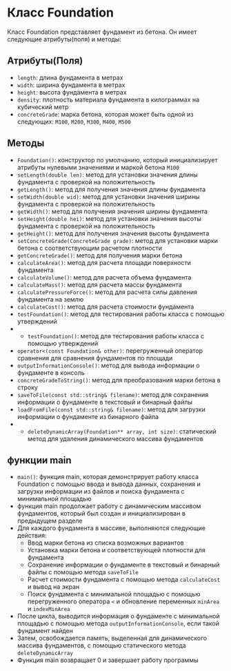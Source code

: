 # Класс Foundation

Класс Foundation представляет фундамент из бетона. Он имеет следующие атрибуты(поля) и методы:

## Атрибуты(Поля)

- `length`: длина фундамента в метрах
- `width`: ширина фундамента в метрах
- `height`: высота фундамента в метрах
- `density`: плотность материала фундамента в килограммах на кубический метр
- `concreteGrade`: марка бетона, которая может быть одной из следующих: `M100`, `M200`, `M300`, `M400`, `M500`

## Методы

- `Foundation()`: конструктор по умолчанию, который инициализирует атрибуты нулевыми значениями и маркой бетона `M100`
- `setLength(double len)`: метод для установки значения длины фундамента с проверкой на положительность
- `getLength()`: метод для получения значения длины фундамента
- `setWidth(double wid)`: метод для установки значения ширины фундамента с проверкой на положительность
- `getWidth()`: метод для получения значения ширины фундамента
- `setHeight(double hei)`: метод для установки значения высоты фундамента с проверкой на положительность
- `getHeight()`: метод для получения значения высоты фундамента
- `setConcreteGrade(ConcreteGrade grade)`: метод для установки марки бетона с соответствующим расчетом плотности
- `getConcreteGrade()`: метод для получения марки бетона
- `calculateArea()`: метод для расчета площади поверхности фундамента
- `calculateVolume()`: метод для расчета объема фундамента
- `calculateMass()`: метод для расчета массы фундамента
- `calculatePressureForce()`: метод для расчета силы давления фундамента на землю
- `calculateCost()`: метод для расчета стоимости фундамента
- `testFoundation()`: метод для тестирования работы класса с помощью утверждений
- - `testFoundation()`: метод для тестирования работы класса с помощью утверждений
- `operator<(const Foundation& other)`: перегруженный оператор сравнения для сравнения фундаментов по площади
- `outputInformationConsole()`: метод для вывода информации о фундаменте в консоль
- `concreteGradeToString()`: метод для преобразования марки бетона в строку
- `saveToFile(const std::string& filename)`: метод для сохранения информации о фундаменте в текстовый и бинарный файлы
- `loadFromFile(const std::string& filename)`: метод для загрузки информации о фундаменте из бинарного файла
- - `deleteDynamicArray(Foundation** array, int size)`: статический метод для удаления динамического массива фундаментов
##  функции main
- `main()`: функция main, которая демонстрирует работу класса Foundation с помощью ввода и вывода данных, сохранения и загрузки информации из файлов и поиска фундамента с минимальной площадью
-  функция main продолжает работу с динамическим массивом фундаментов, который был создан и инициализирован в предыдущем разделе
- Для каждого фундамента в массиве, выполняются следующие действия:
  - Ввод марки бетона из списка возможных вариантов
  - Установка марки бетона и соответствующей плотности для фундамента
  - Сохранение информации о фундаменте в текстовый и бинарный файлы с помощью метода `saveToFile`
  - Расчет стоимости фундамента с помощью метода `calculateCost` и вывод на экран
  - Поиск фундамента с минимальной площадью с помощью перегруженного оператора `<` и обновление переменных `minArea` и `indexMinArea`
- После цикла, выводится информация о фундаменте с минимальной площадью с помощью метода `outputInformationConsole`, если такой фундамент найден
- Затем, освобождается память, выделенная для динамического массива фундаментов, с помощью статического метода `deleteDynamicArray`
- Функция main возвращает 0 и завершает работу программы
